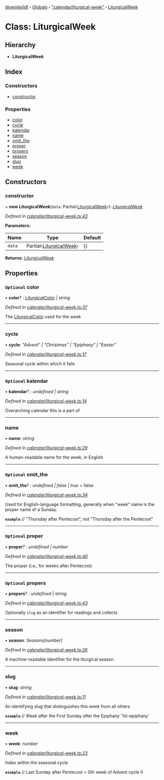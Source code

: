 [@venite/ldf](../README.md) › [Globals](../globals.md) › ["calendar/liturgical-week"](../modules/_calendar_liturgical_week_.md) › [LiturgicalWeek](_calendar_liturgical_week_.liturgicalweek.md)

# Class: LiturgicalWeek

## Hierarchy

* **LiturgicalWeek**

## Index

### Constructors

* [constructor](_calendar_liturgical_week_.liturgicalweek.md#constructor)

### Properties

* [color](_calendar_liturgical_week_.liturgicalweek.md#optional-color)
* [cycle](_calendar_liturgical_week_.liturgicalweek.md#cycle)
* [kalendar](_calendar_liturgical_week_.liturgicalweek.md#optional-kalendar)
* [name](_calendar_liturgical_week_.liturgicalweek.md#name)
* [omit_the](_calendar_liturgical_week_.liturgicalweek.md#optional-omit_the)
* [proper](_calendar_liturgical_week_.liturgicalweek.md#optional-proper)
* [propers](_calendar_liturgical_week_.liturgicalweek.md#optional-propers)
* [season](_calendar_liturgical_week_.liturgicalweek.md#season)
* [slug](_calendar_liturgical_week_.liturgicalweek.md#slug)
* [week](_calendar_liturgical_week_.liturgicalweek.md#week)

## Constructors

###  constructor

\+ **new LiturgicalWeek**(`data`: Partial‹[LiturgicalWeek](_calendar_liturgical_week_.liturgicalweek.md)›): *[LiturgicalWeek](_calendar_liturgical_week_.liturgicalweek.md)*

*Defined in [calendar/liturgical-week.ts:43](https://github.com/gbj/venite/blob/41d0c651/ldf/src/calendar/liturgical-week.ts#L43)*

**Parameters:**

Name | Type | Default |
------ | ------ | ------ |
`data` | Partial‹[LiturgicalWeek](_calendar_liturgical_week_.liturgicalweek.md)› | {} |

**Returns:** *[LiturgicalWeek](_calendar_liturgical_week_.liturgicalweek.md)*

## Properties

### `Optional` color

• **color**? : *[LiturgicalColor](_calendar_liturgical_color_.liturgicalcolor.md) | string*

*Defined in [calendar/liturgical-week.ts:37](https://github.com/gbj/venite/blob/41d0c651/ldf/src/calendar/liturgical-week.ts#L37)*

The [LiturgicalColor](_calendar_liturgical_color_.liturgicalcolor.md) used for the week

___

###  cycle

• **cycle**: *"Advent" | "Christmas" | "Epiphany" | "Easter"*

*Defined in [calendar/liturgical-week.ts:17](https://github.com/gbj/venite/blob/41d0c651/ldf/src/calendar/liturgical-week.ts#L17)*

Seasonal cycle within which it falls

___

### `Optional` kalendar

• **kalendar**? : *undefined | string*

*Defined in [calendar/liturgical-week.ts:14](https://github.com/gbj/venite/blob/41d0c651/ldf/src/calendar/liturgical-week.ts#L14)*

Overarching calendar this is a part of

___

###  name

• **name**: *string*

*Defined in [calendar/liturgical-week.ts:29](https://github.com/gbj/venite/blob/41d0c651/ldf/src/calendar/liturgical-week.ts#L29)*

A human-readable name for the week, in English

___

### `Optional` omit_the

• **omit_the**? : *undefined | false | true* = false

*Defined in [calendar/liturgical-week.ts:34](https://github.com/gbj/venite/blob/41d0c651/ldf/src/calendar/liturgical-week.ts#L34)*

Used for English-language formatting, generally when "week" name is the proper name of a Sunday.

**`example`** 
// "Thursday after Pentecost", not "Thursday after the Pentecost"

___

### `Optional` proper

• **proper**? : *undefined | number*

*Defined in [calendar/liturgical-week.ts:40](https://github.com/gbj/venite/blob/41d0c651/ldf/src/calendar/liturgical-week.ts#L40)*

The proper (i.e., for weeks after Pentecost)

___

### `Optional` propers

• **propers**? : *undefined | string*

*Defined in [calendar/liturgical-week.ts:43](https://github.com/gbj/venite/blob/41d0c651/ldf/src/calendar/liturgical-week.ts#L43)*

Optionally `slug` as an identifier for readings and collects

___

###  season

• **season**: *Seasons[number]*

*Defined in [calendar/liturgical-week.ts:26](https://github.com/gbj/venite/blob/41d0c651/ldf/src/calendar/liturgical-week.ts#L26)*

A machine-readable identifier for the liturgical season

___

###  slug

• **slug**: *string*

*Defined in [calendar/liturgical-week.ts:11](https://github.com/gbj/venite/blob/41d0c651/ldf/src/calendar/liturgical-week.ts#L11)*

An identifying slug that distinguishes this week from all others

**`example`** 
// Week after the First Sunday after the Epiphany
'1st-epiphany'

___

###  week

• **week**: *number*

*Defined in [calendar/liturgical-week.ts:23](https://github.com/gbj/venite/blob/41d0c651/ldf/src/calendar/liturgical-week.ts#L23)*

Index within the seasonal cycle

**`example`** 
// Last Sunday after Pentecost = 0th week of Advent cycle
0
